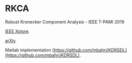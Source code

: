 # RKCA
Robust Kronecker Component Analysis - IEEE T-PAMI 2019

[IEEE Xplore](https://ieeexplore.ieee.org/document/8536486).

[arXiv](https://arxiv.org/abs/1801.06432).

Matlab implementation [https://github.com/mbahri/KDRSDL](https://github.com/mbahri/KDRSDL).
